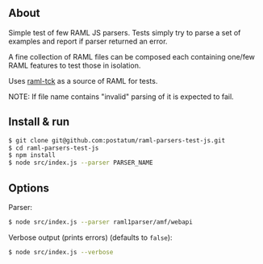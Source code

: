## About

Simple test of few RAML JS parsers. Tests simply try to parse a set of examples and report if parser returned an error.

A fine collection of RAML files can be composed each containing one/few RAML features to test those in isolation.

Uses [raml-tck](https://github.com/raml-org/raml-tck/tree/master/tests/raml-1.0) as a source of RAML for tests.

NOTE: If file name contains "invalid" parsing of it is expected to fail.

## Install & run

```sh
$ git clone git@github.com:postatum/raml-parsers-test-js.git
$ cd raml-parsers-test-js
$ npm install
$ node src/index.js --parser PARSER_NAME
```

## Options

Parser:
```sh
$ node src/index.js --parser raml1parser/amf/webapi
```

Verbose output (prints errors) (defaults to `false`):

```sh
$ node src/index.js --verbose
```
